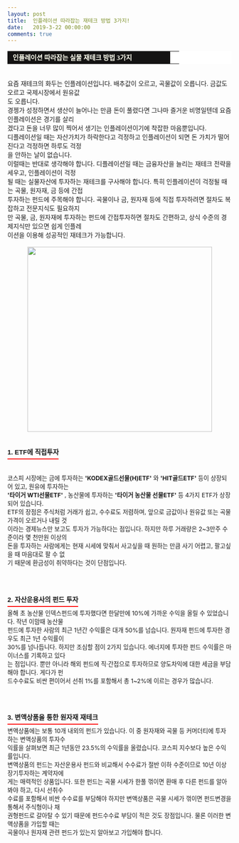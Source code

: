 ```yaml
---
layout: post
title:  인플레이션 따라잡는 재테크 방법 3가지!
date:   2019-3-22 00:00:00
comments: true
---
```





<span style="font-size: 10pt;"><div><table width="99%" bgcolor="#ffffff" cellspacing="1" cellpadding="2"><tbody><tr><td width="350" bgcolor="#141313" style-="border-bottom:#141313 1px solid; border-left:#141313 1px solid; border-top:#141313 1px solid; &#13;&#10;border-right:#141313 1px solid"><span style="color: rgb(0, 0, 0); font-family: 맑은 고딕, dotum, verdana; font-size: 11pt;"><strong><span syle="font-size:11pt"><font color="#fffff0">&nbsp;인플레이션 따라잡는 실물 재테크 방법 3가지</font></span></strong></span></td><td style="border-width: 0px 0px 1px; border-style: solid; border-color: rgb(255, 255, 255) rgb(255, 255, 255) rgb(20, 19, 19);"><span style="font-size: 11pt;"><font color="#000000">&nbsp;</font></span></td></tr></tbody></table><br>요즘 재테크의 화두는 인플레이션입니다. 배추값이 오르고, 곡물값이 오릅니다. 금값도 오르고 국제시장에서 원유값<br> 도 오릅니다. <br>경젱가 성정하면서 생산이 늘어나는 만큼 돈이 풀렸다면 그나마 즐거운 비명일텐데 요즘 인플레이션은 경기를 살리<br> 겠다고 돈을 너무 많이 찍어서 생기는 인플레이션이기에 착잡한 마음뿐입니다.<br>디플레이션일 때는 자산가치가 하락한다고 걱정하고 인플레이션이 되면 돈 가치가 떨어진다고 걱정하면 하루도 걱정<br> 을 안하는 날이 없습니다.<br>이럴때는 반대로 생각해야 합니다. 디플레이션일 때는 금융자산을 늘리는 재테크 전략을 세우고, 인플레이션이 걱정<br> 될 때는 실물자산에 투자하는 재테크를 구사해야 합니다. 특히 인플레이션이 걱정될 때는 곡물, 원자재, 금 등에 간접 <br> 투자하는 펀드에 주목해야 합니다. 곡물이나 금, 원자재 등에 직접 투자하려면 절차도 복잡하고 전문지식도 필요하지<br> 만 곡물, 금, 원자재에 투자하는 펀드에 간접투자하면 절차도 간편하고, 상식 수준의 경제지식만 있으면 쉽게 인플레<br> 이션을 이용해 성공적인 재테크가 가능합니다.<br><br><div class="imageblock center" style="text-align: center; clear: both;"><span data-url="https://t1.daumcdn.net/cfile/tistory/1565BF344D76C68828?download" data-lightbox="lightbox"><img width="415" height="310" style="height: auto; cursor: pointer; max-width: 100%;" alt="" src="https://t1.daumcdn.net/cfile/tistory/1565BF344D76C68828" filename="돈666.jpg" filemime="image/jpeg"></span></div><br><br><h3 style="font: bold 11pt/normal 맑은 고딕, Dotum, Sans-serif; margin: 0px; padding: 0px 0px 5px; border-bottom-color: rgb(255, 0, 0); border-bottom-width: 2px; border-bottom-style: solid; float: left; font-size-adjust: none; font-stretch: normal;">1. ETF에 직접투자</h3></div><p></p></span><p><span style="font-size: 10pt;">﻿</span><br></p><span style="font-size: 10pt;"><p>﻿<br>코스피 시장에는 금에 투자하는 <strong>'KODEX골드선물(H)ETF'</strong> 와 <strong>'HIT골드ETF'</strong> 등이 상장되어 있고, 원유에 투자하는 <br><strong>'타이거 WTI선물ETF'</strong> , 농산물에 투자하는 <strong>'타이거 농산물 선물ETF'</strong> 등 4가지 ETF가 상장되어 있습니다.<br>ETF의 장점은 주식처럼 거래가 쉽고, 수수료도 저렴하며, 앞으로 금값이나 원유값 또는 곡물가격이 오르거나 내릴 것<br> 이라는 경제뉴스만 보고도 투자가 가능하다는 점입니다. 하지만 하루 거래량은 2~3만주 수준이라 몇 천만원 이상의 <br> 돈을 투자하는 사람에게는 현재 시세에 맞춰서 사고싶을 때 원하는 만큼 사기 어렵고, 팔고싶을 때 마음대로 팔 수 없<br> 기 때문에 환금성이 취약하다는 것이 단점입니다.<br><br><br><br></p><h3 style="font: bold 11pt/normal 맑은 고딕, Dotum, Sans-serif; margin: 0px; padding: 0px 0px 5px; border-bottom-color: rgb(255, 0, 0); border-bottom-width: 2px; border-bottom-style: solid; float: left; font-size-adjust: none; font-stretch: normal;">2. 자산운용사의 펀드 투자</h3><p><span style="font-size: 10pt;">﻿</span><br><br>올해 초 농산물 인덱스펀드에 투자했다면 한달만에 10%에 가까운 수익을 올릴 수 있었습니다. 작년 이맘때 농산물 <br> 펀드에 투자한 사람의 최근 1년간 수익률은 대개 50%를 넘습니다. 원자재 펀드에 투자한 경우도 최근 1년 수익률이 <br>30%를 넘나듭니다. 하지만 조심할 점이 2가지 있습니다. 에너지에 투자한 펀드 수익률은 마이너스를 기록하고 있다<br> 는 점입니다. 뿐만 아니라 해외 펀드에 직·간접으로 투자하므로 양도차익에 대한 세금을 부담해야 합니다. 게다가 펀<br> 드수수료도 비싼 편이어서 선취 1%를 포함해서 총 1~2%에 이르는 경우가 많습니다.<br><br><br><br></p><h3 style="font: bold 11pt/normal 맑은 고딕, Dotum, Sans-serif; margin: 0px; padding: 0px 0px 5px; border-bottom-color: rgb(255, 0, 0); border-bottom-width: 2px; border-bottom-style: solid; float: left; font-size-adjust: none; font-stretch: normal;">3. 변액상품을 통한 원자재 재테크</h3><p><span style="font-size: 10pt;">﻿</span><br><br>변액상품에는 보통 10개 내외의 펀드가 있습니다. 이 중 원자재와 곡물 등 커머더티에 투자하는 변액상품의 투자수<br> 익률을 살펴보면 최근 1년동안 23.5%의 수익률을 올렸습니다. 코스피 지수보다 높은 수익률입니다.<br>변액상품의 펀드는 자산운용사 펀드와 비교해서 수수료가 절반 이하 수준이므로 10년 이상 장기투자하는 계약자에<br> 게는 매력적인 상품입니다. 또한 펀드는 곡물 시세가 한풀 꺾이면 환매 후 다른 펀드를 알아봐야 하고, 다시 선취수<br> 수료를 포함해서 비싼 수수료를 부담해야 하지만 변액상품은 곡물 시세가 꺾이면 펀드변경을 통해서 주식형이나 채<br> 권형펀드로 갈아탈 수 있기 때문에 펀드수수료 부담이 적은 것도 장점입니다. 물론 이러한 변액상품을 가입할 때는 <br> 곡물이나 원자재 관련 펀드가 있는지 알아보고 가입해야 합니다.</p></span><p><br></p>
